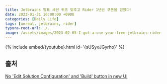 ```yaml
---
title: Jetbrains 발표 세션 퀴즈 맞추고 Rider 1년권 쿠폰을 얻었다!
date: 2023-01-31 16:00:00 +0900
categories: [Daily Life]
tags: [unreal, jetbrains, rider]
typora-root-url: ./..
image: /assets/images/2023-02-05-I-got-a-one-year-free-jetbrains-rider-coupon/preview-image.png
---
```


{% include embed/{youtube}.html id='{sUSyxJGyrho}' %}



## 출처

[No 'Edit Solution Configuration' and 'Build' button in new UI](https://youtrack.jetbrains.com/issue/RIDER-83004/No-Edit-Solution-Configuration-and-Build-button-in-new-UI)
